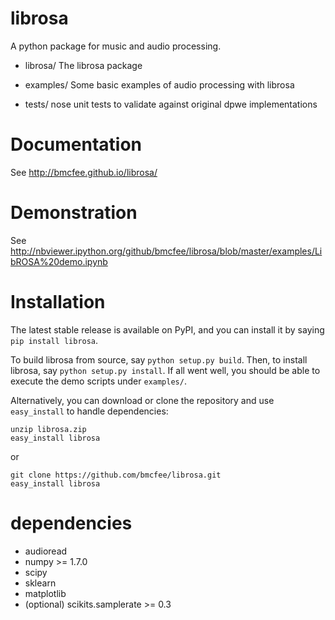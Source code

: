 librosa
=======

A python package for music and audio processing.

* librosa/    The librosa package

* examples/   Some basic examples of audio processing with librosa

* tests/      nose unit tests to validate against original dpwe implementations

Documentation
=============
See http://bmcfee.github.io/librosa/

Demonstration
=============
See http://nbviewer.ipython.org/github/bmcfee/librosa/blob/master/examples/LibROSA%20demo.ipynb

Installation
============

The latest stable release is available on PyPI, and you can install it by saying `pip install librosa`.

To build librosa from source, say `python setup.py build`.
Then, to install librosa, say `python setup.py install`.
If all went well, you should be able to execute the demo scripts under `examples/`.

Alternatively, you can download or clone the repository and use `easy_install` to handle dependencies:

```
unzip librosa.zip
easy_install librosa
```
or
```
git clone https://github.com/bmcfee/librosa.git
easy_install librosa
```


dependencies
============

* audioread
* numpy >= 1.7.0
* scipy
* sklearn
* matplotlib
* (optional) scikits.samplerate >= 0.3
